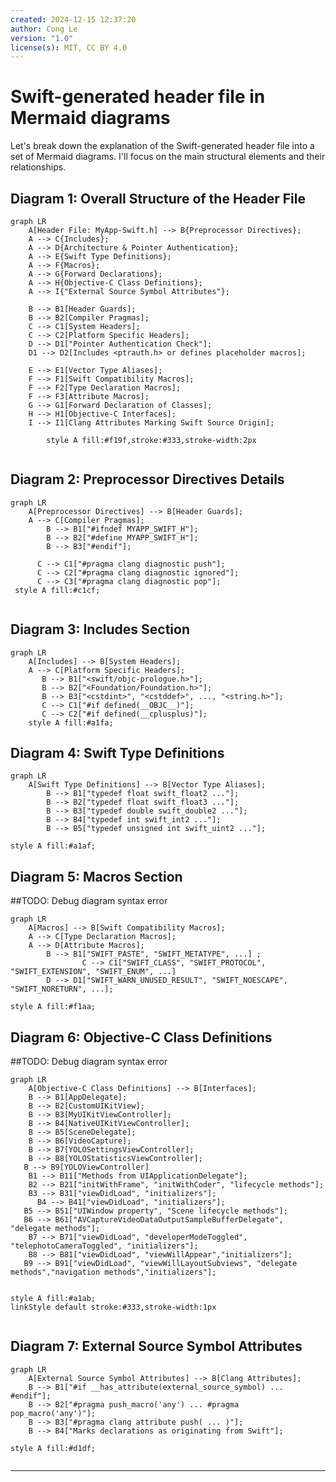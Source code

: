 ```yaml
---
created: 2024-12-15 12:37:20
author: Cong Le
version: "1.0"
license(s): MIT, CC BY 4.0
---
```


# Swift-generated header file in Mermaid diagrams

Let's break down the explanation of the Swift-generated header file into a set of Mermaid diagrams. I'll focus on the main structural elements and their relationships.

## Diagram 1: Overall Structure of the Header File

```mermaid
graph LR
    A[Header File: MyApp-Swift.h] --> B{Preprocessor Directives};
    A --> C{Includes};
    A --> D{Architecture & Pointer Authentication};
    A --> E{Swift Type Definitions};
    A --> F{Macros};
    A --> G{Forward Declarations};
    A --> H{Objective-C Class Definitions};
    A --> I{"External Source Symbol Attributes"};

    B --> B1[Header Guards];
    B --> B2[Compiler Pragmas];
    C --> C1[System Headers];
    C --> C2[Platform Specific Headers];
    D --> D1["Pointer Authentication Check"];
    D1 --> D2[Includes <ptrauth.h> or defines placeholder macros];
    
    E --> E1[Vector Type Aliases];
    F --> F1[Swift Compatibility Macros];
    F --> F2[Type Declaration Macros];
    F --> F3[Attribute Macros];
    G --> G1[Forward Declaration of Classes];
    H --> H1[Objective-C Interfaces];
    I --> I1[Clang Attributes Marking Swift Source Origin];

        style A fill:#f19f,stroke:#333,stroke-width:2px
        
```

## Diagram 2: Preprocessor Directives Details

```mermaid
graph LR
    A[Preprocessor Directives] --> B[Header Guards];
    A --> C[Compiler Pragmas];
        B --> B1["#ifndef MYAPP_SWIFT_H"];
        B --> B2["#define MYAPP_SWIFT_H"];
        B --> B3["#endif"];

      C --> C1["#pragma clang diagnostic push"];    
      C --> C2["#pragma clang diagnostic ignored"];
      C --> C3["#pragma clang diagnostic pop"];
 style A fill:#c1cf;
 
```

## Diagram 3: Includes Section

```mermaid
graph LR
    A[Includes] --> B[System Headers];
    A --> C[Platform Specific Headers];
       B --> B1["<swift/objc-prologue.h>"];
       B --> B2["<Foundation/Foundation.h>"];
       B --> B3["<cstdint>", "<cstddef>", ..., "<string.h>"];
       C --> C1["#if defined(__OBJC__)"];
       C --> C2["#if defined(__cplusplus)"];
    style A fill:#a1fa;

```

## Diagram 4: Swift Type Definitions

```mermaid
graph LR
    A[Swift Type Definitions] --> B[Vector Type Aliases];
        B --> B1["typedef float swift_float2 ..."];
        B --> B2["typedef float swift_float3 ..."];
        B --> B3["typedef double swift_double2 ..."];
      	B --> B4["typedef int swift_int2 ..."];
        B --> B5["typedef unsigned int swift_uint2 ..."];

style A fill:#a1af;
```

## Diagram 5: Macros Section

##TODO: Debug diagram syntax error

```mermaid
graph LR
    A[Macros] --> B[Swift Compatibility Macros];
    A --> C[Type Declaration Macros];
    A --> D[Attribute Macros];
        B --> B1["SWIFT_PASTE", "SWIFT_METATYPE", ...] ;
				C --> C1["SWIFT_CLASS", "SWIFT_PROTOCOL", "SWIFT_EXTENSION", "SWIFT_ENUM", ...]
        D --> D1["SWIFT_WARN_UNUSED_RESULT", "SWIFT_NOESCAPE", "SWIFT_NORETURN", ...];

style A fill:#f1aa;

```

## Diagram 6: Objective-C Class Definitions

##TODO: Debug diagram syntax error

```mermaid
graph LR
    A[Objective-C Class Definitions] --> B[Interfaces];
    B --> B1[AppDelegate];
    B --> B2[CustomUIKitView];
    B --> B3[MyUIKitViewController];
    B --> B4[NativeUIKitViewController];
    B --> B5[SceneDelegate];
    B --> B6[VideoCapture];
    B --> B7[YOLOSettingsViewController];
    B --> B8[YOLOStatisticsViewController];
   B --> B9[YOLOViewController]
    B1 --> B11["Methods from UIApplicationDelegate"];
    B2 --> B21["initWithFrame", "initWithCoder", "lifecycle methods"];
    B3 --> B31["viewDidLoad", "initializers"];
      B4 --> B41["viewDidLoad", "initializers"];
   B5 --> B51["UIWindow property", "Scene lifecycle methods"];
   B6 --> B61["AVCaptureVideoDataOutputSampleBufferDelegate", "delegate methods"];
    B7 --> B71["viewDidLoad", "developerModeToggled", "telephotoCameraToggled", "initializers"];
    B8 --> B81["viewDidLoad", "viewWillAppear","initializers"];
   B9 --> B91["viewDidLoad", "viewWillLayoutSubviews", "delegate methods","navigation methods","initializers"];


style A fill:#a1ab;
linkStyle default stroke:#333,stroke-width:1px
    
```

## Diagram 7: External Source Symbol Attributes

```mermaid
graph LR
    A[External Source Symbol Attributes] --> B[Clang Attributes];
    B --> B1["#if __has_attribute(external_source_symbol) ... #endif"];
    B --> B2["#pragma push_macro('any') ... #pragma pop_macro('any')"];
    B --> B3["#pragma clang attribute push( ... )"];
    B --> B4["Marks declarations as originating from Swift"];

style A fill:#d1df;
      
```

-----
